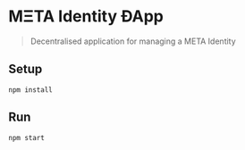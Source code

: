 # MΞTA Identity ÐApp

> Decentralised application for managing a META Identity

## Setup
```
npm install
```

## Run
```
npm start
```
